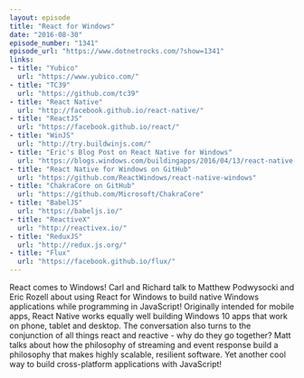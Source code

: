 ```yaml
---
layout: episode
title: "React for Windows"
date: "2016-08-30"
episode_number: "1341"
episode_url: "https://www.dotnetrocks.com/?show=1341"
links:
- title: "Yubico"
  url: "https://www.yubico.com/"
- title: "TC39"
  url: "https://github.com/tc39"
- title: "React Native"
  url: "http://facebook.github.io/react-native/"
- title: "ReactJS"
  url: "https://facebook.github.io/react/"
- title: "WinJS"
  url: "http://try.buildwinjs.com/"
- title: "Eric's Blog Post on React Native for Windows"
  url: "https://blogs.windows.com/buildingapps/2016/04/13/react-native-on-the-universal-windows-platform/"
- title: "React Native for Windows on GitHub"
  url: "https://github.com/ReactWindows/react-native-windows"
- title: "ChakraCore on GitHub"
  url: "https://github.com/Microsoft/ChakraCore"
- title: "BabelJS"
  url: "https://babeljs.io/"
- title: "ReactiveX"
  url: "http://reactivex.io/"
- title: "ReduxJS"
  url: "http://redux.js.org/"
- title: "Flux"
  url: "https://facebook.github.io/flux/"
---
```


React comes to Windows! Carl and Richard talk to Matthew Podwysocki and Eric Rozell about using React for Windows to build native Windows applications while programming in JavaScript! Originally intended for mobile apps, React Native works equally well building Windows 10 apps that work on phone, tablet and desktop. The conversation also turns to the conjunction of all things react and reactive - why do they go together? Matt talks about how the philosophy of streaming and event response build a philosophy that makes highly scalable, resilient software. Yet another cool way to build cross-platform applications with JavaScript!
